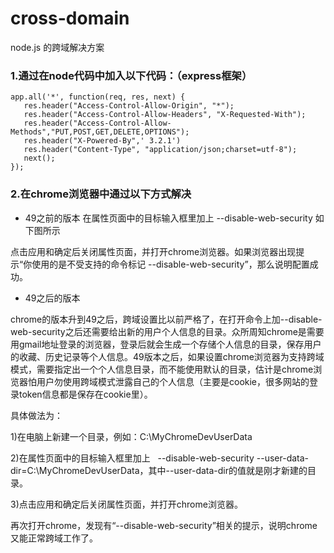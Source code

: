 # cross-domain
node.js 的跨域解决方案
 ### 1.通过在node代码中加入以下代码：（express框架）
 ```
 app.all('*', function(req, res, next) {  
    res.header("Access-Control-Allow-Origin", "*");  
    res.header("Access-Control-Allow-Headers", "X-Requested-With");  
    res.header("Access-Control-Allow-Methods","PUT,POST,GET,DELETE,OPTIONS");  
    res.header("X-Powered-By",' 3.2.1')  
    res.header("Content-Type", "application/json;charset=utf-8");  
    next();  
});  
```
### 2.在chrome浏览器中通过以下方式解决
 
* 49之前的版本 在属性页面中的目标输入框里加上   --disable-web-security  如下图所示



点击应用和确定后关闭属性页面，并打开chrome浏览器。如果浏览器出现提示“你使用的是不受支持的命令标记 --disable-web-security”，那么说明配置成功。


* 49之后的版本

chrome的版本升到49之后，跨域设置比以前严格了，在打开命令上加--disable-web-security之后还需要给出新的用户个人信息的目录。众所周知chrome是需要用gmail地址登录的浏览器，登录后就会生成一个存储个人信息的目录，保存用户的收藏、历史记录等个人信息。49版本之后，如果设置chrome浏览器为支持跨域模式，需要指定出一个个人信息目录，而不能使用默认的目录，估计是chrome浏览器怕用户勿使用跨域模式泄露自己的个人信息（主要是cookie，很多网站的登录token信息都是保存在cookie里）。

具体做法为：

1)在电脑上新建一个目录，例如：C:\MyChromeDevUserData

2)在属性页面中的目标输入框里加上   --disable-web-security --user-data-dir=C:\MyChromeDevUserData，其中--user-data-dir的值就是刚才新建的目录。

3)点击应用和确定后关闭属性页面，并打开chrome浏览器。

再次打开chrome，发现有“--disable-web-security”相关的提示，说明chrome又能正常跨域工作了。
